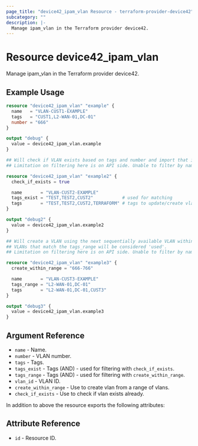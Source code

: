 ```yaml
---
page_title: "device42_ipam_vlan Resource - terraform-provider-device42"
subcategory: ""
description: |-
  Manage ipam_vlan in the Terraform provider device42.
---
```


# Resource device42_ipam_vlan

Manage ipam_vlan in the Terraform provider device42.

## Example Usage

```terraform
resource "device42_ipam_vlan" "example" {
  name   = "VLAN-CUST1-EXAMPLE"
  tags   = "CUST1,L2-WAN-01,DC-01"
  number = "666"
}

output "debug" {
  value = device42_ipam_vlan.example
}

## Will check if VLAN exists based on tags and number and import that into state if so. Else create a new VLAN.
## Limitation on filtering here is on API side. Unable to filter by name/vlan_id as of 27/8/21.

resource "device42_ipam_vlan" "example2" {
  check_if_exists = true

  name       = "VLAN-CUST2-EXAMPLE"
  tags_exist = "TEST,TEST2,CUST2"           # used for matching
  tags       = "TEST,TEST2,CUST2,TERRAFORM" # tags to update/create vlan with
}

output "debug2" {
  value = device42_ipam_vlan.example2
}

## Will create a VLAN using the next sequentially available VLAN within provider range.
## VLANs that match the tags_range will be considered 'used'.
## Limitation on filtering here is on API side. Unable to filter by name/vlan_id as of 27/8/21.

resource "device42_ipam_vlan" "example3" {
  create_within_range = "666-766"

  name       = "VLAN-CUST3-EXAMPLE"
  tags_range = "L2-WAN-01,DC-01"
  tags       = "L2-WAN-01,DC-01,CUST3"
}

output "debug3" {
  value = device42_ipam_vlan.example3
}
```

## Argument Reference

* `name` - Name.
* `number` - VLAN number.
* `tags` - Tags.
* `tags_exist` - Tags (AND) - used for filtering with `check_if_exists`.
* `tags_range` - Tags (AND) - used for filtering with `create_within_range`.
* `vlan_id` - VLAN ID.
* `create_within_range` - Use to create vlan from a range of vlans. 
* `check_if_exists` - Use to check if vlan exists already.

In addition to above the resource exports the following attributes:

## Attribute Reference

* `id` - Resource ID.


